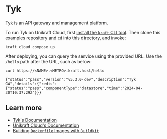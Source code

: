 # Tyk

[Tyk](https://tyk.io/) is an API gateway and management platform.

To run Tyk on Unikraft Cloud, first [install the `kraft` CLI tool](https://unikraft.org/docs/cli).
Then clone this examples repository and `cd` into this directory, and invoke:

```console
kraft cloud compose up
```

After deploying, you can query the service using the provided URL.
Use the `/hello` path after the URL, such as below:

```console
curl https://<NAME>.<METRO>.kraft.host/hello
```
```text
{"status":"pass","version":"v5.3.0-dev","description":"Tyk GW","details":{"redis":{"status":"pass","componentType":"datastore","time":"2024-04-30T10:37:29Z"}}}
```

## Learn more

- [Tyk's Documentation](https://tyk.io/docs/)
- [Unikraft Cloud's Documentation](https://unikraft.cloud/docs/)
- [Building `Dockerfile` Images with `Buildkit`](https://unikraft.org/guides/building-dockerfile-images-with-buildkit)
